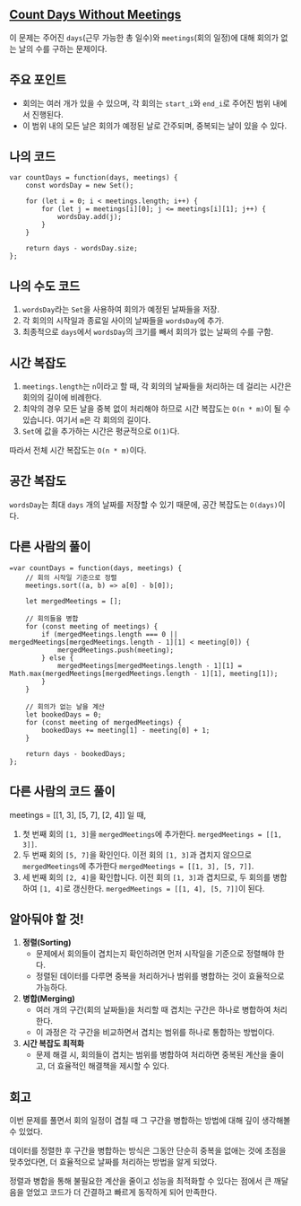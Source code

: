 ## [**Count Days Without Meetings**](https://leetcode.com/problems/count-days-without-meetings/description/?envType=daily-question&envId=2025-03-24)

이 문제는 주어진 `days`(근무 가능한 총 일수)와 `meetings`(회의 일정)에 대해 회의가 없는 날의 수를 구하는 문제이다.

## 주요 포인트

- 회의는 여러 개가 있을 수 있으며, 각 회의는 `start_i`와 `end_i`로 주어진 범위 내에서 진행된다.
- 이 범위 내의 모든 날은 회의가 예정된 날로 간주되며, 중복되는 날이 있을 수 있다.

## 나의 코드

```tsx
var countDays = function(days, meetings) {
    const wordsDay = new Set();

    for (let i = 0; i < meetings.length; i++) {
        for (let j = meetings[i][0]; j <= meetings[i][1]; j++) {
            wordsDay.add(j);
        }
    }

    return days - wordsDay.size;
};
```

## 나의 수도 코드

1. `wordsDay`라는 `Set`을 사용하여 회의가 예정된 날짜들을 저장.
2. 각 회의의 시작일과 종료일 사이의 날짜들을 `wordsDay`에 추가.
3. 최종적으로 `days`에서 `wordsDay`의 크기를 빼서 회의가 없는 날짜의 수를 구함.

## 시간 복잡도

1. `meetings.length`는 `n`이라고 할 때, 각 회의의 날짜들을 처리하는 데 걸리는 시간은 회의의 길이에 비례한다.
2. 최악의 경우 모든 날을 중복 없이 처리해야 하므로 시간 복잡도는 `O(n * m)`이 될 수 있습니다. 여기서 `m`은 각 회의의 길이다.
3. `Set`에 값을 추가하는 시간은 평균적으로 `O(1)`다.

따라서 전체 시간 복잡도는 `O(n * m)`이다.

## 공간 복잡도

`wordsDay`는 최대 `days` 개의 날짜를 저장할 수 있기 때문에, 공간 복잡도는 `O(days)`이다.

## 다른 사람의 풀이

```tsx
=var countDays = function(days, meetings) {
    // 회의 시작일 기준으로 정렬
    meetings.sort((a, b) => a[0] - b[0]);
    
    let mergedMeetings = [];
    
    // 회의들을 병합
    for (const meeting of meetings) {
        if (mergedMeetings.length === 0 || mergedMeetings[mergedMeetings.length - 1][1] < meeting[0]) {
            mergedMeetings.push(meeting);
        } else {
            mergedMeetings[mergedMeetings.length - 1][1] = Math.max(mergedMeetings[mergedMeetings.length - 1][1], meeting[1]);
        }
    }

    // 회의가 없는 날을 계산
    let bookedDays = 0;
    for (const meeting of mergedMeetings) {
        bookedDays += meeting[1] - meeting[0] + 1;
    }
    
    return days - bookedDays;
};
```

## 다른 사람의 코드 풀이

meetings = [[1, 3], [5, 7], [2, 4]] 일 때,

1. 첫 번째 회의 `[1, 3]`을 `mergedMeetings`에 추가한다.
`mergedMeetings = [[1, 3]]`.
2. 두 번째 회의 `[5, 7]`을 확인인다.
이전 회의 `[1, 3]`과 겹치지 않으므로 `mergedMeetings`에 추가한다
`mergedMeetings = [[1, 3], [5, 7]]`.
3. 세 번째 회의 `[2, 4]`을 확인합니다.
이전 회의 `[1, 3]`과 겹치므로, 두 회의를 병합하여 `[1, 4]`로 갱신한다.
`mergedMeetings = [[1, 4], [5, 7]]`이 된다.

## 알아둬야 할 것!

1. **정렬(Sorting)**
    - 문제에서 회의들이 겹치는지 확인하려면 먼저 시작일을 기준으로 정렬해야 한다.
    - 정렬된 데이터를 다루면 중복을 처리하거나 범위를 병합하는 것이 효율적으로 가능하다.
2. **병합(Merging)**
    - 여러 개의 구간(회의 날짜들)을 처리할 때 겹치는 구간은 하나로 병합하여 처리한다.
    - 이 과정은 각 구간을 비교하면서 겹치는 범위를 하나로 통합하는 방법이다.
3. **시간 복잡도 최적화**
    - 문제 해결 시, 회의들이 겹치는 범위를 병합하여 처리하면 중복된 계산을 줄이고, 더 효율적인 해결책을 제시할 수 있다.

## 회고

이번 문제를 풀면서 회의 일정이 겹칠 때 그 구간을 병합하는 방법에 대해 깊이 생각해볼 수 있었다.

데이터를 정렬한 후 구간을 병합하는 방식은 그동안 단순히 중복을 없애는 것에 초점을 맞추었다면, 더 효율적으로 날짜를 처리하는 방법을 알게 되었다.

정렬과 병합을 통해 불필요한 계산을 줄이고 성능을 최적화할 수 있다는 점에서 큰 깨달음을 얻었고 코드가 더 간결하고 빠르게 동작하게 되어 만족한다.

